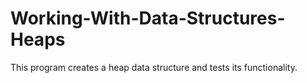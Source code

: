# Working-With-Data-Structures-Heaps
This program creates a heap data structure and tests its functionality. 
